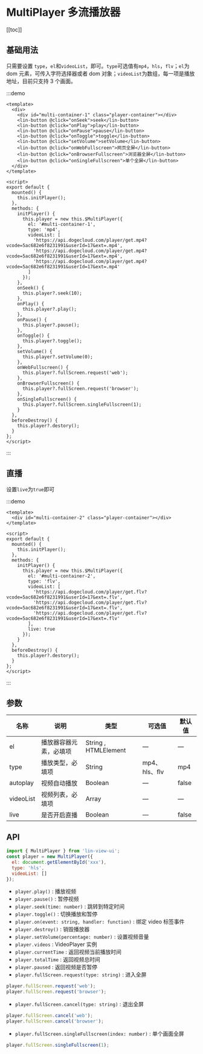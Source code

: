 # MultiPlayer 多流播放器

[[toc]]

## 基础用法

只需要设置 `type`，`el`和`videoList`，即可。`type`可选值有`mp4`，`hls`，`flv`；`el`为 dom 元素，可传入字符选择器或者 dom 对象；`videoList`为数组，每一项是播放地址，目前只支持 3 个画面。

:::demo

```vue
<template>
  <div>
    <div id="multi-container-1" class="player-container"></div>
    <lin-button @click="onSeek">seek</lin-button>
    <lin-button @click="onPlay">play</lin-button>
    <lin-button @click="onPause">pause</lin-button>
    <lin-button @click="onToggle">toggle</lin-button>
    <lin-button @click="setVolume">setVolume</lin-button>
    <lin-button @click="onWebFullscreen">网页全屏</lin-button>
    <lin-button @click="onBrowserFullscreen">浏览器全屏</lin-button>
    <lin-button @click="onSingleFullscreen">单个全屏</lin-button>
  </div>
</template>

<script>
export default {
  mounted() {
    this.initPlayer();
  },
  methods: {
    initPlayer() {
      this.player = new this.$MultiPlayer({
        el: '#multi-container-1',
        type: 'mp4',
        videoList: [
          'https://api.dogecloud.com/player/get.mp4?vcode=5ac682e6f8231991&userId=17&ext=.mp4',
          'https://api.dogecloud.com/player/get.mp4?vcode=5ac682e6f8231991&userId=17&ext=.mp4',
          'https://api.dogecloud.com/player/get.mp4?vcode=5ac682e6f8231991&userId=17&ext=.mp4'
        ]
      });
    },
    onSeek() {
      this.player?.seek(10);
    },
    onPlay() {
      this.player?.play();
    },
    onPause() {
      this.player?.pause();
    },
    onToggle() {
      this.player?.toggle();
    },
    setVolume() {
      this.player?.setVolume(0);
    },
    onWebFullscreen() {
      this.player?.fullScreen.request('web');
    },
    onBrowserFullscreen() {
      this.player?.fullScreen.request('browser');
    },
    onSingleFullscreen() {
      this.player?.fullScreen.singleFullscreen(1);
    }
  },
  beforeDestroy() {
    this.player?.destory();
  }
};
</script>
```

:::

## 直播

设置`live`为`true`即可

:::demo

```vue
<template>
  <div id="multi-container-2" class="player-container"></div>
</template>

<script>
export default {
  mounted() {
    this.initPlayer();
  },
  methods: {
    initPlayer() {
      this.player = new this.$MultiPlayer({
        el: '#multi-container-2',
        type: 'flv',
        videoList: [
          'https://api.dogecloud.com/player/get.flv?vcode=5ac682e6f8231991&userId=17&ext=.flv',
          'https://api.dogecloud.com/player/get.flv?vcode=5ac682e6f8231991&userId=17&ext=.flv',
          'https://api.dogecloud.com/player/get.flv?vcode=5ac682e6f8231991&userId=17&ext=.flv'
        ],
        live: true
      });
    }
  },
  beforeDestroy() {
    this.player?.destory();
  }
};
</script>
```

:::

## 参数

| 名称      | 说明                   | 类型                 | 可选值        | 默认值 |
| --------- | ---------------------- | -------------------- | ------------- | ------ |
| el        | 播放器容器元素，必填项 | String , HTMLElement | —             | —      |
| type      | 播放类型，必填项       | String               | mp4、hls、flv | mp4    |
| autoplay  | 视频自动播放           | Boolean              | —             | false  |
| videoList | 视频列表，必填项       | Array                | —             | —      |
| live      | 是否开启直播           | Boolean              | —             | false  |


## API

```javascript
import { MultiPlayer } from 'lin-view-ui';
const player = new MultiPlayer({
  el: document.getElementById('xxx'),
  type: 'hls',
  videoList: []
});
```

- `player.play()` : 播放视频
- `player.pause()` : 暂停视频
- `player.seek(time: number)` : 跳转到特定时间
- `player.toggle()` : 切换播放和暂停
- `player.on(event: string, handler: function)` : 绑定 video 标签事件
- `player.destroy()` : 销毁播放器
- `player.setVolume(percentage: number)` : 设置视频音量
- `player.videos` : VideoPlayer 实例
- `player.currentTime` : 返回视频当前播放时间
- `player.totalTime` : 返回视频总时间
- `player.paused` : 返回视频是否暂停
- `player.fullScreen.request(type: string)` : 进入全屏

```javascript
player.fullScreen.request('web');
player.fullScreen.request('browser');
```

- `player.fullScreen.cancel(type: string)` : 退出全屏

```javascript
player.fullScreen.cancel('web');
player.fullScreen.cancel('browser');
```

- `player.fullScreen.singleFullscreen(index: number)` : 单个画面全屏

```javascript
player.fullScreen.singleFullscreen(1);
```

